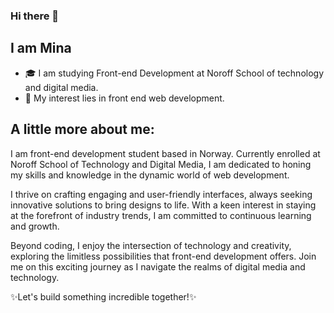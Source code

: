 ### Hi there 👋

## I am Mina

- 🎓&nbsp;I am studying Front-end Development at Noroff School of technology and digital media.
- 🤔 My interest lies in front end web development.

## A little more about me: 

 I am front-end development student based in Norway. 
Currently enrolled at Noroff School of Technology and Digital Media, I am dedicated to honing my skills and knowledge in the dynamic world of web development.

I thrive on crafting engaging and user-friendly interfaces, always seeking innovative solutions to bring designs to life. With a keen interest in staying at the forefront of industry trends, I am committed to continuous learning and growth.

Beyond coding, I enjoy the intersection of technology and creativity, exploring the limitless possibilities that front-end development offers. Join me on this exciting journey as I navigate the realms of digital media and technology.

✨Let's build something incredible together!✨
<!--
**Minu321/Minu321** is a ✨ _special_ ✨ repository because its `README.md` (this file) appears on your GitHub profile.

Here are some ideas to get you started:

- 🎓 &nbsp; Studying Computer Science & Engineering at University of Petroleum & Energy Studies Dehradun.

- 🌱 I’m currently learning ...
- 👯 I’m looking to collaborate on ...
- 🤔 I’m looking for help with ...
- 💬 Ask me about ...
- 📫 How to reach me: ...
- 😄 Pronouns: ...
- ⚡ Fun fact: ...
-->
